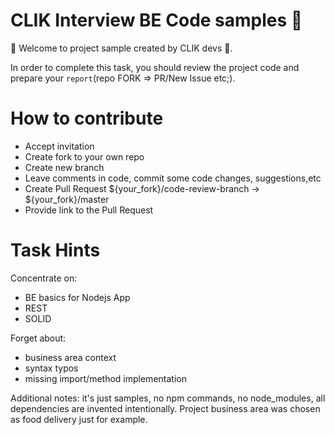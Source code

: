 # CLIK Interview BE Code samples 🤖 

👋 Welcome to project sample created by CLIK devs 🥷.

In order to complete this task, you should review the project code and prepare your `report`(repo FORK => PR/New Issue etc;).
# How to contribute
- Accept invitation 
- Create fork to your own repo
- Create new branch
- Leave comments in code, commit some code changes, suggestions,etc
- Create Pull Request ${your_fork}/code-review-branch -> ${your_fork}/master
- Provide link to the Pull Request

# Task Hints

Concentrate on: 
- BE basics for Nodejs App
- REST
- SOLID

Forget about:
- business area context
- syntax typos
- missing import/method implementation

Additional notes: it's just samples, no npm commands, no node_modules, all dependencies are invented intentionally. Project business area was chosen as food delivery just for example.


